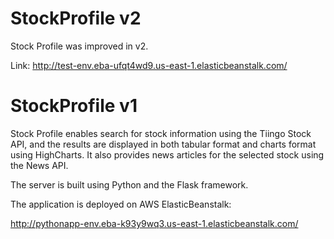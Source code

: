 # StockProfile v2

Stock Profile was improved in v2.

Link: http://test-env.eba-ufqt4wd9.us-east-1.elasticbeanstalk.com/

# StockProfile v1

Stock Profile enables search for stock information using the Tiingo Stock API, and the results are displayed in both tabular format and charts format
using HighCharts. It also provides news articles for the selected stock using the News API.

The server is built using Python and the Flask framework.

The application is deployed on AWS ElasticBeanstalk:

http://pythonapp-env.eba-k93y9wq3.us-east-1.elasticbeanstalk.com/
